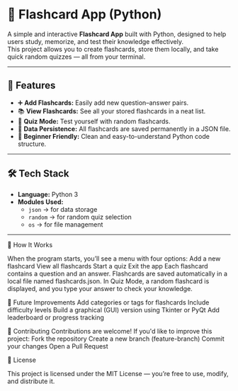 # 🧠 Flashcard App (Python)

A simple and interactive **Flashcard App** built with Python, designed to help users study, memorize, and test their knowledge effectively.  
This project allows you to create flashcards, store them locally, and take quick random quizzes — all from your terminal.

---

## 🚀 Features

- ➕ **Add Flashcards:** Easily add new question–answer pairs.
- 📚 **View Flashcards:** See all your stored flashcards in a neat list.
- 🎯 **Quiz Mode:** Test yourself with random flashcards.
- 💾 **Data Persistence:** All flashcards are saved permanently in a JSON file.
- 🧩 **Beginner Friendly:** Clean and easy-to-understand Python code structure.

---

## 🛠️ Tech Stack

- **Language:** Python 3  
- **Modules Used:**  
  - `json` → for data storage  
  - `random` → for random quiz selection  
  - `os` → for file management  

---
🧾 How It Works

When the program starts, you’ll see a menu with four options:
Add a new flashcard
View all flashcards
Start a quiz
Exit the app
Each flashcard contains a question and an answer.
Flashcards are saved automatically in a local file named flashcards.json.
In Quiz Mode, a random flashcard is displayed, and you type your answer to check your knowledge.

🌟 Future Improvements
Add categories or tags for flashcards
Include difficulty levels
Build a graphical (GUI) version using Tkinter or PyQt
Add leaderboard or progress tracking

🙌 Contributing
Contributions are welcome!
If you'd like to improve this project:
Fork the repository
Create a new branch (feature-branch)
Commit your changes
Open a Pull Request

📜 License

This project is licensed under the MIT License — you’re free to use, modify, and distribute it.
